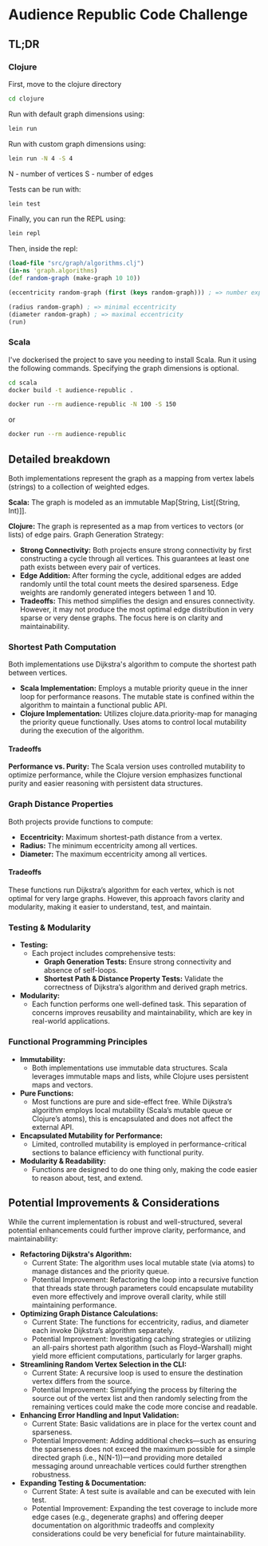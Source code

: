 # Audience Republic Code Challenge

## TL;DR

### Clojure

First, move to the clojure directory

``` bash
cd clojure
```

Run with default graph dimensions using:

``` bash
lein run 
```

Run with custom graph dimensions using:

``` bash
lein run -N 4 -S 4
```

N - number of vertices
S - number of edges

Tests can be run with:

``` bash
lein test
```

Finally, you can run the REPL using:

``` bash
lein repl
```

Then, inside the repl:

``` clj
(load-file "src/graph/algorithms.clj")
(in-ns 'graph.algorithms)
(def random-graph (make-graph 10 10))

(eccentricity random-graph (first (keys random-graph))) ; => number expressing eccentricity for `first` vertex in random-graph

(radius random-graph) ; => minimal eccentricity
(diameter random-graph) ; => maximal eccentricity
(run)
```

### Scala

I've dockerised the project to save you needing to install Scala. Run it using the following commands. Specifying the graph dimensions is optional.

``` bash
cd scala
docker build -t audience-republic .
```

``` bash
docker run --rm audience-republic -N 100 -S 150
```

or

``` bash
docker run --rm audience-republic
```

## Detailed breakdown

Both implementations represent the graph as a mapping from vertex labels (strings) to a collection of weighted edges.

**Scala:**
The graph is modeled as an immutable Map[String, List[(String, Int)]].

**Clojure:**
The graph is represented as a map from vertices to vectors (or lists) of edge pairs.
Graph Generation Strategy:

- **Strong Connectivity:**
Both projects ensure strong connectivity by first constructing a cycle through all vertices. This guarantees at least one path exists between every pair of vertices.
- **Edge Addition:**
After forming the cycle, additional edges are added randomly until the total count meets the desired sparseness. Edge weights are randomly generated integers between 1 and 10.
- **Tradeoffs:**
This method simplifies the design and ensures connectivity. However, it may not produce the most optimal edge distribution in very sparse or very dense graphs. The focus here is on clarity and maintainability.

### Shortest Path Computation

Both implementations use Dijkstra's algorithm to compute the shortest path between vertices.

- **Scala Implementation:**
Employs a mutable priority queue in the inner loop for performance reasons.
The mutable state is confined within the algorithm to maintain a functional public API.
- **Clojure Implementation:**
Utilizes clojure.data.priority-map for managing the priority queue functionally.
Uses atoms to control local mutability during the execution of the algorithm.

#### Tradeoffs

**Performance vs. Purity:**
The Scala version uses controlled mutability to optimize performance, while the Clojure version emphasizes functional purity and easier reasoning with persistent data structures.

### Graph Distance Properties

Both projects provide functions to compute:

- **Eccentricity:** Maximum shortest-path distance from a vertex.
- **Radius:** The minimum eccentricity among all vertices.
- **Diameter:** The maximum eccentricity among all vertices.

#### Tradeoffs

These functions run Dijkstra’s algorithm for each vertex, which is not optimal for very large graphs. However, this approach favors clarity and modularity, making it easier to understand, test, and maintain.

### Testing & Modularity

- **Testing:**
  - Each project includes comprehensive tests:
    - **Graph Generation Tests:** Ensure strong connectivity and absence of self-loops.
    - **Shortest Path & Distance Property Tests:** Validate the correctness of Dijkstra’s algorithm and derived graph metrics.
- **Modularity:**
  - Each function performs one well-defined task. This separation of concerns improves reusability and maintainability, which are key in real-world applications.

### Functional Programming Principles

- **Immutability:**
  - Both implementations use immutable data structures. Scala leverages immutable maps and lists, while Clojure uses persistent maps and vectors.
- **Pure Functions:**
  - Most functions are pure and side-effect free. While Dijkstra’s algorithm employs local mutability (Scala’s mutable queue or Clojure’s atoms), this is encapsulated and does not affect the external API.
- **Encapsulated Mutability for Performance:**
  - Limited, controlled mutability is employed in performance-critical sections to balance efficiency with functional purity.
- **Modularity & Readability:**
  - Functions are designed to do one thing only, making the code easier to reason about, test, and extend.

## Potential Improvements & Considerations

While the current implementation is robust and well-structured, several potential enhancements could further improve clarity, performance, and maintainability:

- **Refactoring Dijkstra's Algorithm:**
  - Current State: The algorithm uses local mutable state (via atoms) to manage distances and the priority queue.
  - Potential Improvement: Refactoring the loop into a recursive function that threads state through parameters could encapsulate mutability even more effectively and improve overall clarity, while still maintaining performance.
- **Optimizing Graph Distance Calculations:**
  - Current State: The functions for eccentricity, radius, and diameter each invoke Dijkstra’s algorithm separately.
  - Potential Improvement: Investigating caching strategies or utilizing an all-pairs shortest path algorithm (such as Floyd–Warshall) might yield more efficient computations, particularly for larger graphs.
- **Streamlining Random Vertex Selection in the CLI:**
  - Current State: A recursive loop is used to ensure the destination vertex differs from the source.
  - Potential Improvement: Simplifying the process by filtering the source out of the vertex list and then randomly selecting from the remaining vertices could make the code more concise and readable.
- **Enhancing Error Handling and Input Validation:**
  - Current State: Basic validations are in place for the vertex count and sparseness.
  - Potential Improvement: Adding additional checks—such as ensuring the sparseness does not exceed the maximum possible for a simple directed graph (i.e., N(N-1))—and providing more detailed messaging around unreachable vertices could further strengthen robustness.
- **Expanding Testing & Documentation:**
  - Current State: A test suite is available and can be executed with lein test.
  - Potential Improvement: Expanding the test coverage to include more edge cases (e.g., degenerate graphs) and offering deeper documentation on algorithmic tradeoffs and complexity considerations could be very beneficial for future maintainability.